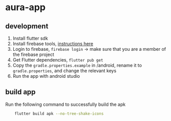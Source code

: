 # aura-app

## development

1. Install flutter sdk
2. Install firebase tools, [instructions here](https://firebase.google.com/docs/cli/#windows)
3. Login to firebase, `firebase login` -> make sure that you are a member of the firebase project
4. Get Flutter dependencies, `flutter pub get`
5. Copy the `gradle.properties.example` in /android, rename it to `gradle.properties`, and change the
   relevant keys
6. Run the app with android studio

## build app

Run the following command to successfully build the apk
```bash
    flutter build apk --no-tree-shake-icons
```
